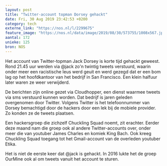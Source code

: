 ```yaml
---
layout: post
title: "Twitter-account topman Dorsey gehackt"
date: Fri, 30 Aug 2019 23:42:53 +0200
category: tech
externe_link: "https://nos.nl/l/2299675"
feature_image: "https://nos.nl/data/image/2019/08/30/573755/1008x567.jpg"
aantal: 172
unieke: 125
bron: NOS
---
```


<p>Het account van Twitter-topman Jack Dorsey is korte tijd gehackt geweest. Rond 21.45 uur werden via @jack zo'n twintig tweets verstuurd, waarin onder meer een racistische leus werd geuit en werd gezegd dat er een bom lag op het hoofdkantoor van het bedrijf in San Francisco. Een klein halfuur later waren ze weer verwijderd.</p>
<p>De berichten zijn online gezet via Cloudhopper, een dienst waarmee tweets via sms verstuurd kunnen worden. Dat bedrijf is jaren geleden overgenomen door Twitter. Volgens Twitter is het telefoonnummer van Dorsey bemachtigd door de hackers door een lek bij de mobiele provider. Zo konden ze de tweets plaatsen.</p>
<p>Een hackersgroep die zichzelf Chuckling Squad noemt, zit erachter. Eerder deze maand nam die groep ook al andere Twitter-accounts over, onder meer die van youtuber James Charles en komiek King Bach. Ook kreeg Chuckling Squad toegang tot het Gmail-account van de overleden youtuber Etika.</p>
<p>Het is niet de eerste keer dat @jack is gehackt. In 2016 lukte het de groep OurMine ook al om tweets vanuit het account te sturen.</p>
